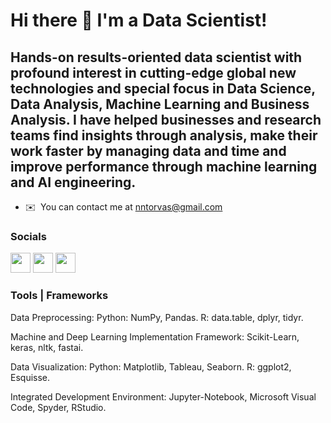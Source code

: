 Hi there 👋 I'm a Data Scientist!
=====================================

Hands-on results-oriented data scientist with profound interest in cutting-edge global new technologies and special focus in Data Science, Data Analysis, Machine Learning and Business Analysis.
I have helped businesses and research teams find insights through analysis, make their work faster by managing data and time and improve performance through machine learning and AI engineering.
------------------------------------

* ✉️  You can contact me at [nntorvas@gmail.com](mailto:nntorvas@gmail.com)

### Socials

<p align="left"> 
<a href="https://www.github.com/NNtorvas" target="_blank" rel="noreferrer"><img src="https://raw.githubusercontent.com/danielcranney/readme-generator/main/public/icons/socials/github.svg" width="32" height="32" /></a> 
<a href="https://www.linkedin.com/in/nntorvas/" target="_blank" rel="noreferrer"><img src="https://raw.githubusercontent.com/danielcranney/readme-generator/main/public/icons/socials/linkedin.svg" width="32" height="32" /></a> 
<a href="https://twitter.com/NNtorvas" target="_blank" rel="noreferrer"><img src="https://raw.githubusercontent.com/danielcranney/readme-generator/main/public/icons/socials/twitter.svg" width="32" height="32" /></a></p>

### Tools | Frameworks 

Data Preprocessing: Python: NumPy, Pandas. R: data.table, dplyr, tidyr. 

Machine and Deep Learning Implementation Framework: Scikit-Learn, keras, nltk, fastai. 

Data Visualization: Python: Matplotlib, Tableau, Seaborn. R: ggplot2, Esquisse. 

Integrated Development Environment: Jupyter-Notebook, Microsoft Visual Code, Spyder, RStudio.
